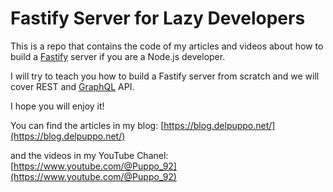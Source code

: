# Fastify Server for Lazy Developers

This is a repo that contains the code of my articles and videos about how to build a [Fastify](https://fastify.dev/) server if you are a Node.js developer.

I will try to teach you how to build a Fastify server from scratch and we will cover REST and [GraphQL](https://mercurius.dev/#/) API.

I hope you will enjoy it!

You can find the articles in my blog: [https://blog.delpuppo.net/](https://blog.delpuppo.net/)

and the videos in my YouTube Chanel: [https://www.youtube.com/@Puppo_92](https://www.youtube.com/@Puppo_92)